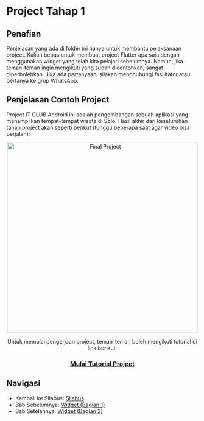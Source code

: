 # Project Tahap 1
## Penafian
Penjelasan yang ada di folder ini hanya untuk membantu pelaksanaan project. Kalian bebas untuk membuat project Flutter apa saja dengan menggunakan widget yang telah kita pelajari sebelumnya. Namun, jika teman-teman ingin mengikuti yang sudah dicontohkan, sangat diperbolehkan. Jika ada pertanyaan, silakan menghubungi fasilitator atau bertanya ke grup WhatsApp.

## Penjelasan Contoh Project
Project IT CLUB Android ini adalah pengembangan sebuah aplikasi yang menampilkan tempat-tempat wisata di Solo. Hasil akhir dari keseluruhan tahap project akan seperti berikut (tunggu beberapa saat agar video bisa berjalan):

<p align="center">
<img src="https://github.com/alfikiafan/ITCLUB-Android-Dev/blob/main/3%20-%20Project%20Tahap%201/assets/1%20-%20Final%20Project.gif" alt="Final Project" style="height: 500px;"/>  
</p>  

<p align="center">
Untuk memulai pengerjaan project, teman-teman boleh mengikuti tutorial di link berikut:
</p>

<h3 align="center">
  <a href="https://github.com/alfikiafan/ITCLUB-Android-Dev/blob/main/3%20-%20Project%20Tahap%201/Tutorial.md">Mulai Tutorial Project</a>
</h3>

## Navigasi
- Kembali ke Silabus: [Silabus](https://github.com/alfikiafan/ITCLUB-Android-Dev)
- Bab Sebelumnya: [Widget (Bagian 1)](https://github.com/alfikiafan/ITCLUB-Android-Dev/tree/main/2%20-%20Widget%20(Bagian%201))
- Bab Setelahnya: [Widget (Bagian 2)](https://github.com/alfikiafan/ITCLUB-Android-Dev/tree/main/4%20-%20Widget%20(Bagian%202))
